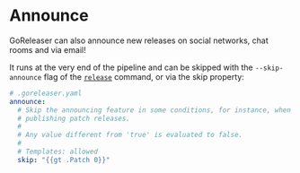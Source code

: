 # Announce

GoReleaser can also announce new releases on social networks, chat rooms and via
email!

It runs at the very end of the pipeline and can be skipped with the
`--skip-announce` flag of the [`release`](/cmd/goreleaser_release/) command, or
via the skip property:

```yaml
# .goreleaser.yaml
announce:
  # Skip the announcing feature in some conditions, for instance, when
  # publishing patch releases.
  #
  # Any value different from 'true' is evaluated to false.
  #
  # Templates: allowed
  skip: "{{gt .Patch 0}}"
```
